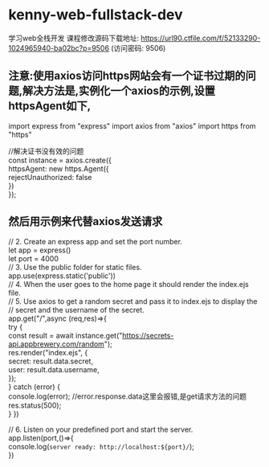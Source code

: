 # kenny-web-fullstack-dev
学习web全栈开发
课程修改源码下载地址: https://url90.ctfile.com/f/52133290-1024965940-ba02bc?p=9506   (访问密码: 9506)

## 注意:使用axios访问https网站会有一个证书过期的问题,解决方法是,实例化一个axios的示例,设置httpsAgent如下,
import express from "express"
import axios from "axios"
import https from "https"

//解决证书没有效的问题<br>
const instance = axios.create({  <br>
    httpsAgent: new https.Agent({  <br>
      rejectUnauthorized: false  <br>
    })  <br>
}); <br>
## 然后用示例来代替axios发送请求<br>
// 2. Create an express app and set the port number. <br>
let app = express() <br>
let port = 4000 <br>
// 3. Use the public folder for static files. <br>
app.use(express.static('public')) <br>
// 4. When the user goes to the home page it should render the index.ejs file. <br>
// 5. Use axios to get a random secret and pass it to index.ejs to display the <br>
// secret and the username of the secret. <br>
app.get("/",async (req,res)=>{ <br>
    try { <br>
        const result = await instance.get("https://secrets-api.appbrewery.com/random"); <br>
        res.render("index.ejs", { <br>
          secret: result.data.secret, <br>
          user: result.data.username, <br>
        });<br>
      } catch (error) { <br>
        console.log(error); //error.response.data这里会报错,是get请求方法的问题 <br>
        res.status(500); <br>
      }
})

// 6. Listen on your predefined port and start the server. <br>
app.listen(port,()=>{ <br>
    console.log(`server ready: http://localhost:${port}/`); <br>
}) <br>
